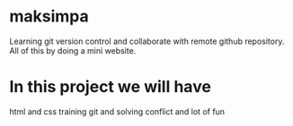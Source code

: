# maksimpa
Learning git version control and collaborate with remote github repository. All of this by doing a mini website.
# In this project we will have
html and css
training git and solving conflict
and lot of fun
